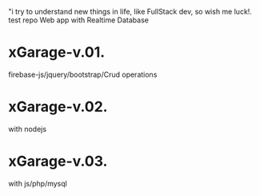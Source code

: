 "i try to understand new things in life, like FullStack dev, so wish me luck!.
test repo
Web app with Realtime Database

# xGarage-v.01.
 firebase-js/jquery/bootstrap/Crud operations
# xGarage-v.02.
with nodejs
# xGarage-v.03.
with js/php/mysql













